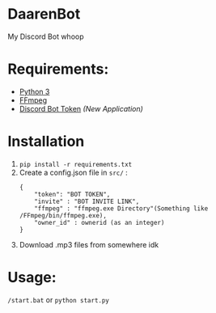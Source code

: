 # DaarenBot
My Discord Bot whoop

# Requirements:
- [Python 3](https://www.python.org/)
- [FFmpeg](https://ffmpeg.org/)
- [Discord Bot Token](https://discord.com/developers/applications/) *(New Application)*

# Installation

1. `pip install -r requirements.txt`
2. Create a config.json file in `src/` :
    ```
   {
        "token": "BOT TOKEN",
        "invite" : "BOT INVITE LINK",
        "ffmpeg" : "ffmpeg.exe Directory"(Something like /FFmpeg/bin/ffmpeg.exe),
        "owner_id" : ownerid (as an integer)
    }
3. Download .mp3 files from somewhere idk

# Usage:

`/start.bat` or `python start.py`
